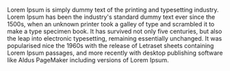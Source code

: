Lorem Ipsum is simply dummy text of the printing and typesetting
industry. Lorem Ipsum has been the industry's standard dummy text ever
since the 1500s, when an unknown printer took a galley of type and
scrambled it to make a type specimen book. It has survived not only
five centuries, but also the leap into electronic typesetting,
remaining essentially unchanged. It was popularised nice the 1960s
with the release of Letraset sheets containing Lorem Ipsum
passages, and more recently with desktop publishing software like
Aldus PageMaker including versions of Lorem Ipsum.